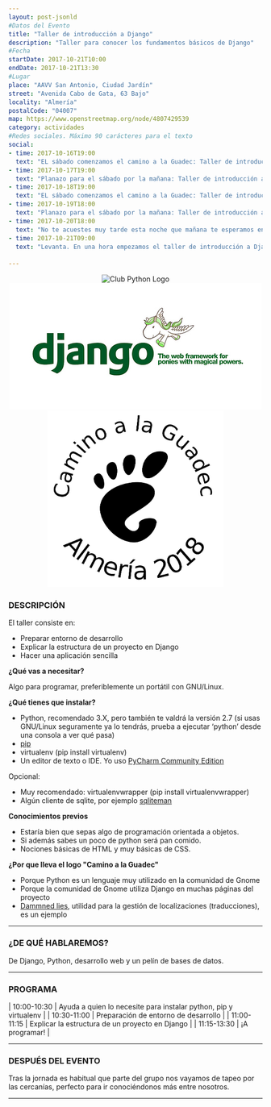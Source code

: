 ```yaml
---
layout: post-jsonld
#Datos del Evento
title: "Taller de introducción a Django"
description: "Taller para conocer los fundamentos básicos de Django"
#Fecha
startDate: 2017-10-21T10:00
endDate: 2017-10-21T13:30
#Lugar
place: "AAVV San Antonio, Ciudad Jardín"
street: "Avenida Cabo de Gata, 63 Bajo"
locality: "Almería"
postalCode: "04007"
map: https://www.openstreetmap.org/node/4807429539
category: actividades
#Redes sociales. Máximo 90 carácteres para el texto
social:	
- time: 2017-10-16T19:00
  text: "EL sábado comenzamos el camino a la Guadec: Taller de introducción a Django"
- time: 2017-10-17T19:00
  text: "Planazo para el sábado por la mañana: Taller de introducción a Django"
- time: 2017-10-18T19:00
  text: "EL sábado comenzamos el camino a la Guadec: Taller de introducción a Django"
- time: 2017-10-19T18:00
  text: "Planazo para el sábado por la mañana: Taller de introducción a Django"
- time: 2017-10-20T18:00
  text: "No te acuestes muy tarde esta noche que mañana te esperamos en el Taller de Django"
- time: 2017-10-21T09:00
  text: "Levanta. En una hora empezamos el taller de introducción a Django"

---
```


<p align="center">
  <img src="/recursos/logo-club-python.png" alt="Club Python Logo" width="220px" />
  <img src="/recursos/2017-05-13/pony_magico.jpg" alt="Pony mágico" width="500px" />
  <img src="/recursos/CaminoGuadec/logo350.png" alt="Camino a la Guadec" width="350px" />
</p>


### DESCRIPCIÓN
El taller consiste en:

- Preparar entorno de desarrollo
- Explicar la estructura de un proyecto en Django
- Hacer una aplicación sencilla


**¿Qué vas a necesitar?**

Algo para programar, preferiblemente un portátil con GNU/Linux. 


**¿Qué tienes que instalar?**

- Python, recomendado 3.X, pero también te valdrá la versión 2.7 (si usas GNU/Linux seguramente ya lo tendrás, prueba a ejecutar ‘python’ desde una consola a ver qué pasa)
- [pip](https://pip.pypa.io/en/stable/)
- virtualenv (pip install virtualenv)
- Un editor de texto o IDE. Yo uso [PyCharm Community Edition](https://www.jetbrains.com/pycharm/)

Opcional: 

- Muy recomendado: virtualenvwrapper (pip install virtualenvwrapper)
- Algún cliente de sqlite, por ejemplo [sqliteman](http://sqliteman.yarpen.cz/)


**Conocimientos previos**

- Estaría bien que sepas algo de programación orientada a objetos. 
- Si además sabes un poco de python será pan comido.
- Nociones básicas de HTML y muy básicas de CSS.

**¿Por que lleva el logo "Camino a la Guadec"**

- Porque Python es un lenguaje muy utilizado en la comunidad de Gnome
- Porque la comunidad de Gnome utiliza Django en muchas páginas del proyecto
- [Dammned lies](https://l10n.gnome.org), utilidad para la gestión de localizaciones (traducciones), es un ejemplo

---

### ¿DE QUÉ HABLAREMOS?

De Django, Python, desarrollo web y un pelín de bases de datos.

---


### PROGRAMA


| 10:00-10:30   | Ayuda a quien lo necesite para instalar python, pip y virtualenv |
| 10:30-11:00   | Preparación de entorno de desarrollo |
| 11:00-11:15 	| Explicar la estructura de un proyecto en Django |
| 11:15-13:30 	| ¡A programar! |

---



### DESPUÉS DEL EVENTO

Tras la jornada es habitual que parte del grupo nos vayamos de tapeo por las cercanías, perfecto para ir conociéndonos más entre nosotros.

---


